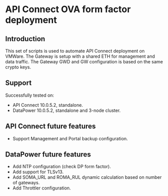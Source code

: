 # API Connect OVA form factor deployment

## Introduction

This set of scripts is used to automate API Connect deployment on VMWare.
The Gateway is setup with a shared ETH for management and data traffic.
The Gateway GWD and GW configuration is based on the same crypto keys.

## Support

Successfully tested on:

- API Connect 10.0.5.2, standalone.
- DataPower 10.0.5.2, standalone and 3-node cluster.

## API Connect future features

- Support Management and Portal backup configuration.

## DataPower future features

- Add NTP configuration (check DP form factor).
- Add support for TLSv13.
- Add SOMA_URL and ROMA_RUL dynamic calculation based on number of gateways.
- Add Throttler configuration.
